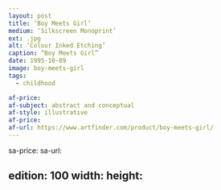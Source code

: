 ```yaml
---
layout: post
title: ‘Boy Meets Girl’
medium: ‘Silkscreen Monoprint’
ext: .jpg
alt: ‘Colour Inked Etching’
caption: “Boy Meets Girl”
date: 1995-10-09
image: boy-meets-girl
tags:
  - childhood

af-price:
af-subject: abstract and conceptual
af-style: illustrative
af-price:
af-url: https://www.artfinder.com/product/boy-meets-girl/
---
```



sa-price:
sa-url:

edition: 100
width: 
height: 
---

